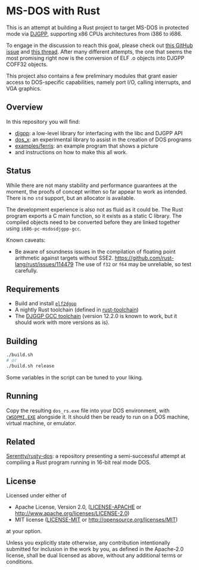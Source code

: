 
# MS-DOS with Rust

This is an attempt at building a Rust project to target
MS-DOS in protected mode via [DJGPP](http://www.delorie.com/djgpp/),
supporting x86 CPUs architectures from i386 to i686.

To engage in the discussion to reach this goal, please check out [this GitHub issue](https://github.com/Serentty/rusty-dos/issues/3) and [this thread](https://groups.google.com/forum/#!msg/comp.os.msdos.djgpp/0l6wjO-oSM0/wucHtHpCAgAJ).
After many different attempts,
the one that seems the most promising right now is
the conversion of ELF .o objects into DJGPP COFF32 objects.

This project also contains a few preliminary modules that grant easier
access to DOS-specific capabilities, namely port I/O, calling interrupts,
and VGA graphics.

## Overview

In this repository you will find:

- [djgpp](djgpp): a low-level library for interfacing with the libc and DJGPP API
- [dos_x](dos_x): an experimental library to assist in the creation of DOS programs
- [examples/ferris](examples/ferris): an example program that shows a picture
- and instructions on how to make this all work.

## Status

While there are not many stability and performance guarantees at the moment,
the proofs of concept written so far appear to work as intended.
There is no `std` support,
but an allocator is available.

The development experience is also not as fluid as it could be.
The Rust program exports a C main function,
so it exists as a static C library.
The compiled objects need to be converted
before they are linked together using `i686-pc-msdosdjgpp-gcc`.

Known caveats:

- Be aware of soundness issues in the compilation of floating point arithmetic
  against targets without SSE2.
  <https://github.com/rust-lang/rust/issues/114479>
  The use of `f32` or `f64` may be unreliable,
  so test carefully.

## Requirements

- Build and install [`elf2dgpp`](https://github.com/cknave/elf2djgpp)
- A nightly Rust toolchain (defined in [rust-toolchain](rust-toolchain))
- The [DJGGP GCC toolchain](https://www.delorie.com/djgpp)
  (version 12.2.0 is known to work, but it should work with more versions as is).

## Building

```sh
./build.sh
# or
./build.sh release
```

Some variables in the script can be tuned to your liking.

## Running

Copy the resulting `dos_rs.exe` file into your DOS environment,
with [`CWSDPMI.EXE`](http://sandmann.dotster.com/cwsdpmi/) alongside it.
It should then be ready to run on a DOS machine, virtual machine, or emulator.

## Related

[Serentty/rusty-dos](https://github.com/Serentty/rusty-dos): a repository presenting a semi-successful attempt at compiling a Rust program running in 16-bit real mode DOS.

## License

Licensed under either of

- Apache License, Version 2.0, ([LICENSE-APACHE](LICENSE-APACHE) or <http://www.apache.org/licenses/LICENSE-2.0>)
- MIT license ([LICENSE-MIT](LICENSE-MIT) or <http://opensource.org/licenses/MIT>)

at your option.

Unless you explicitly state otherwise, any contribution intentionally submitted
for inclusion in the work by you, as defined in the Apache-2.0 license, shall be dual licensed as above, without any
additional terms or conditions.
